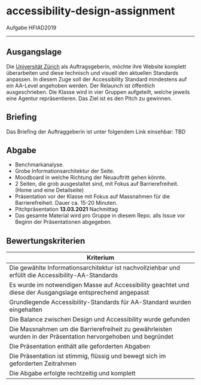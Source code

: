 # accessibility-design-assignment
Aufgabe HFIAD2019

***

## Ausgangslage

Die [Universität Zürich](https://www.uzh.ch/de.html) als Auftragsgeberin, möchte ihre Website komplett überarbeiten und diese technisch und visuell den aktuellen Standards anpassen. In diesem Zuge soll der Accessibility Standard mindestens auf ein AA-Level angehoben werden. Der Relaunch ist öffentlich ausgeschrieben. Die Klasse wird in vier Gruppen aufgeteilt, welche jeweils eine Agentur repräsentieren. Das Ziel ist es den Pitch zu gewinnen.

## Briefing

Das Briefing der Auftraggeberin ist unter folgendem Link einsehbar: TBD

## Abgabe
* Benchmarkanalyse.
* Grobe Informationsarchitektur der Seite.
* Moodboard in welche Richtung der Neuauftritt gehen könnte.
* 2 Seiten, die grob ausgestaltet sind, mit Fokus auf Barrierefreiheit. (Home und eine Detailseite)
* Präsentation vor der Klasse mit Fokus auf Massnahmen für die Barrierefreiheit. Dauer ca. 15-20 Minuten.
* Pitchpräsentation **13.03.2021** Nachmittag
* Das gesamte Material wird pro Gruppe in diesem Repo. alls Issue vor Beginn der Präsentationen abgegeben.


## Bewertungskriterien

| Kriterium     |
| ------------- |
| Die gewählte Informationsarchitektur ist nachvollziehbar und erfüllt die Accessibility-AA-Standards   |
| Es wurde im notwendigen Masse auf Accessibility geachtet und diese der Ausgangslage entsprechend angepasst    |
| Grundlegende Accessibility-Standards für AA-Standard wurden eingehalten |
| Die Balance zwischen Design und Accessibility wurde gefunden |
| Die Massnahmen um die Barrierefreiheit zu gewährleisten wurden in der Präsentation hervorgehoben und begründet |
| Die Präsentation enthält alle geforderten Abgaben |
| Die Präsentation ist stimmig, flüssig und bewegt sich im geforderten Zeitrahmen |
| Die Abgabe erfolgte rechtzeitig und komplett |
